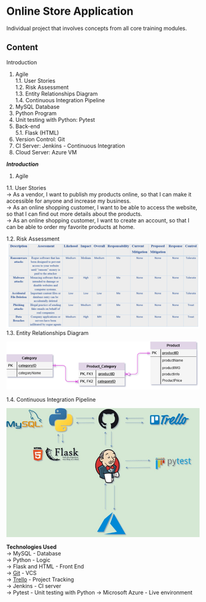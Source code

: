 # Online Store Application
Individual project that involves concepts from all core training modules.  
  
**Content**
-
Introduction  
1. Agile  
1.1. User Stories  
1.2. Risk Assessment  
1.3. Entity Relationships Diagram  
1.4. Continuous Integration Pipeline  
2. MySQL Database  
3. Python Program  
4. Unit testing with Python: Pytest  
5. Back-end  
5.1. Flask (HTML)  
6. Version Control: Git  
7. CI Server: Jenkins - Continuous Integration  
8. Cloud Server: Azure VM  


***Introduction***  
1. Agile  
  
  1.1. User Stories  
-> As a vendor, I want to publish my products online, so that I can make it accessible for anyone and increase my business.  
-> As an online shopping customer, I want to be able to access the website, so that I can find out more details about the products.  
-> As an online shopping customer, I want to create an account, so that I can be able to order my favorite products at home.  
  
  1.2. Risk Assessment  
![Risk_Assessment](https://github.com/AlinaDenisaB/DevOpsRepo/blob/master/Documentation/Risk_Assessment.png)
  1.3. Entity Relationships Diagram  

![ERD](https://github.com/AlinaDenisaB/DevOpsRepo/blob/master/Documentation/ERD.png)  

  1.4. Continuous Integration Pipeline  
  
![CI Pipeline](https://github.com/AlinaDenisaB/DevOpsRepo/blob/master/Documentation/CI_Pipeline.jpg)  
  
 **Technologies Used**  
-> MySQL - Database  
-> Python - Logic  
-> Flask and HTML - Front End   
-> [Git](https://github.com/AlinaDenisaB/DevOpsRepo) - VCS  
-> [Trello](https://trello.com/b/h1w14O23/python-project-online-store) - Project Tracking  
-> Jenkins - CI server  
-> Pytest - Unit testing with Python 
-> Microsoft Azure - Live environment
